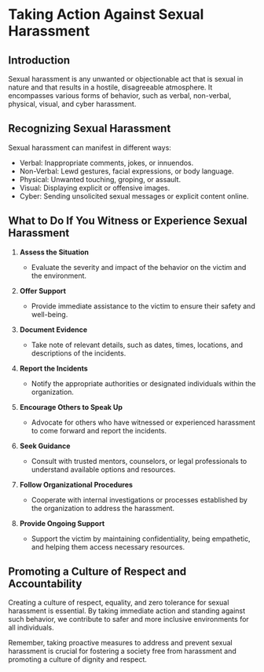 # Taking Action Against Sexual Harassment

## Introduction
Sexual harassment is any unwanted or objectionable act that is sexual in nature and that results in a hostile, disagreeable atmosphere. It encompasses various forms of behavior, such as verbal, non-verbal, physical, visual, and cyber harassment.

## Recognizing Sexual Harassment
Sexual harassment can manifest in different ways:
- Verbal: Inappropriate comments, jokes, or innuendos.
- Non-Verbal: Lewd gestures, facial expressions, or body language.
- Physical: Unwanted touching, groping, or assault.
- Visual: Displaying explicit or offensive images.
- Cyber: Sending unsolicited sexual messages or explicit content online.

## What to Do If You Witness or Experience Sexual Harassment
1. **Assess the Situation**
   - Evaluate the severity and impact of the behavior on the victim and the environment.

2. **Offer Support**
   - Provide immediate assistance to the victim to ensure their safety and well-being.

3. **Document Evidence**
   - Take note of relevant details, such as dates, times, locations, and descriptions of the incidents.

4. **Report the Incidents**
   - Notify the appropriate authorities or designated individuals within the organization.

5. **Encourage Others to Speak Up**
   - Advocate for others who have witnessed or experienced harassment to come forward and report the incidents.

6. **Seek Guidance**
   - Consult with trusted mentors, counselors, or legal professionals to understand available options and resources.

7. **Follow Organizational Procedures**
   - Cooperate with internal investigations or processes established by the organization to address the harassment.

8. **Provide Ongoing Support**
   - Support the victim by maintaining confidentiality, being empathetic, and helping them access necessary resources.

## Promoting a Culture of Respect and Accountability
Creating a culture of respect, equality, and zero tolerance for sexual harassment is essential. By taking immediate action and standing against such behavior, we contribute to safer and more inclusive environments for all individuals.

Remember, taking proactive measures to address and prevent sexual harassment is crucial for fostering a society free from harassment and promoting a culture of dignity and respect.

